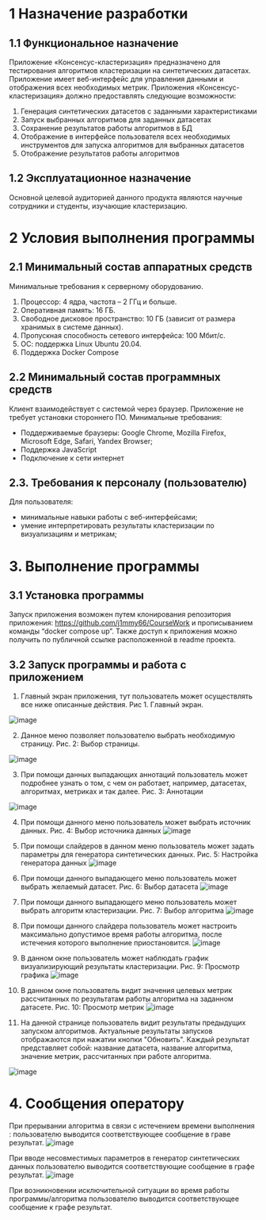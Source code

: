 # 1	Назначение разработки

## 1.1	Функциональное назначение
Приложение «Консенсус-кластеризация» предназначено для тестирования алгоритмов кластеризации на синтетических датасетах. Приложение имеет веб-интерфейс для управления данными и отображения всех необходимых метрик.
 	Приложения «Консенсус-кластеризация» должно предоставлять следующие возможности: 
1. Генерация синтетических датасетов с заданными характеристиками 
2. Запуск выбранных алгоритмов для заданных датасетах
3. Сохранение результатов работы алгоритмов в БД 
4. Отображение в интерфейсе пользователя всех необходимых инструментов для запуска алгоритмов для выбранных датасетов 
5.	Отображение результатов работы алгоритмов


## 1.2	Эксплуатационное назначение
Основной целевой аудиторией данного продукта являются научные сотрудники и студенты, изучающие кластеризацию.













# 2	Условия выполнения программы

## 2.1 Минимальный состав аппаратных средств
Минимальные требования к серверному оборудованию.
1. Процессор: 4 ядра, частота – 2 ГГц и больше.
2. Оперативная память: 16 ГБ.
3. Свободное дисковое пространство: 10 ГБ (зависит от размера хранимых в
системе данных).
4. Пропускная способность сетевого интерфейса: 100 Мбит/с.
5. ОС: поддержка Linux Ubuntu 20.04.
6. Поддержка Docker Compose

## 2.2	Минимальный состав программных средств
 Клиент взаимодействует с системой через браузер. Приложение не требует установки стороннего ПО.
Минимальные требования:
- Поддерживаемые браузеры:
Google Chrome,
Mozilla Firefox,
Microsoft Edge,
Safari,
Yandex Browser;
- Поддержка JavaScript
- Подключение к сети интернет

## 2.3.	Требования к персоналу (пользователю)
 Для пользователя:
- минимальные навыки работы с веб-интерфейсами;
- умение интерпретировать результаты кластеризации по визуализациям и метрикам;



# 3.	Выполнение программы

## 3.1 Установка программы
Запуск приложения возможен путем клонирования репозитория приложения: https://github.com/j1mmy66/CourseWork и прописыванием команды “docker compose up”. Также доступ к приложения можно получить по публичной ссылке расположенной в readme проекта.


## 3.2	Запуск программы и работа с приложением
1.	Главный экран приложения, тут пользователь может осуществлять все ниже описанные действия. Рис 1. Главный экран.

![image](https://github.com/user-attachments/assets/7aa774e3-e325-4a52-882c-fcbfa9b14786)


2. Данное меню позволяет пользователю выбрать необходимую страницу. Рис. 2: Выбор страницы. 

 ![image](https://github.com/user-attachments/assets/bdbfe677-b0bb-445c-a835-1e7f239559d5)

3. При помощи данных выпадающих аннотаций пользователь может подробнее узнать о том, с чем он работает, например, датасетах, алгоритмах, метриках и так далее. Рис. 3: Аннотации


 ![image](https://github.com/user-attachments/assets/b7018462-df77-4e69-901b-072bd7750383)

4.	При помощи данного меню пользователь может выбрать источник данных. Рис. 4: Выбор источника данных 
 ![image](https://github.com/user-attachments/assets/1c20f76d-cd16-4e98-83a1-5de3cd9464da)


5.	При помощи слайдеров в данном меню пользователь может задать параметры для генератора синтетических данных. Рис. 5: Настройка генератора данных
    ![image](https://github.com/user-attachments/assets/b7cd950f-4e20-40c5-8995-a572944b4c03)

 
6. При помощи данного выпадающего меню пользователь может выбрать желаемый датасет. Рис. 6: Выбор датасета
   ![image](https://github.com/user-attachments/assets/91dbdd0b-f5ef-40b5-ac87-f207568ecc42)

  
7. При помощи данного выпадающего меню пользователь может выбрать алгоритм кластеризации. Рис. 7: Выбор алгоритма
   ![image](https://github.com/user-attachments/assets/d78fa181-8f8e-4062-aa05-4cea919943f6)

 
8. При помощи данного слайдера пользователь может настроить максимально допустимое время работы алгоритма, после истечения которого выполнение приостановится.
    ![image](https://github.com/user-attachments/assets/6dca24db-3b6e-4d44-b4fe-1149e950721c)

 
9. В данном окне пользователь может наблюдать график визуализирующий результаты кластеризации. Рис. 9: Просмотр графика 
 ![image](https://github.com/user-attachments/assets/dc4ce64f-9d2c-4b64-b8b6-102c387fb0f6)

10. В данном окне пользователь видит значения целевых метрик рассчитанных по результатам работы алгоритма на заданном датасете. Рис. 10: Просмотр метрик
  ![image](https://github.com/user-attachments/assets/cbdcb171-0712-4168-bbb4-8c07761dc367)

 
11. На данной странице пользователь видит результаты предыдущих запуском алгоритмов. Актуальные результаты запусков отображаются при нажатии кнопки "Обновить". Каждый результат представляет собой: название датасета, название алгоритма, значение метрик, рассчитанных при работе алгоритма.

 ![image](https://github.com/user-attachments/assets/3ae49797-041c-449f-a43f-f38d32044585)























# 4.	Сообщения оператору

При прерывании алгоритма в связи с истечением времени выполнения : пользователю выводится соответствующее сообщение в граве результат.
 ![image](https://github.com/user-attachments/assets/2ea58d7e-4bb1-446b-9d16-4cf432c04e83)


При вводе несовместимых параметров в генератор синтетических данных пользователю выводится соответствующие сообщение в графе результат.
 ![image](https://github.com/user-attachments/assets/1163dbc2-3a89-4e91-9ca7-3115346876a5)


При возникновении исключительной ситуации во время работы программы/алгоритма пользователю выводится соответствующее сообщение к графе результат. 
